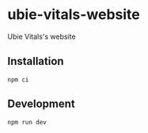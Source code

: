 # ubie-vitals-website

Ubie Vitals's website

## Installation

```
npm ci
```

## Development

```
npm run dev
```